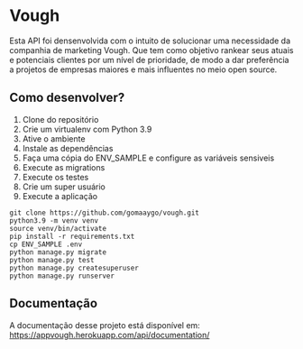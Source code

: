 # Vough
Esta API foi densenvolvida com o intuito de solucionar uma necessidade da companhia de marketing Vough. Que tem como objetivo rankear seus atuais e potenciais clientes por um nível de prioridade, de modo a dar preferência a projetos de empresas maiores e mais influentes no meio open source.

## Como desenvolver?

1. Clone do repositório
2. Crie um virtualenv com Python 3.9
3. Ative o ambiente
4. Instale as dependências
5. Faça uma cópia do ENV_SAMPLE e configure as variáveis sensiveis
6. Execute as migrations
7. Execute os testes
8. Crie um super usuário
9. Execute a aplicação

```console
git clone https://github.com/gomaaygo/vough.git
python3.9 -m venv venv
source venv/bin/activate
pip install -r requirements.txt
cp ENV_SAMPLE .env
python manage.py migrate
python manage.py test
python manage.py createsuperuser
python manage.py runserver
```

## Documentação

A documentação desse projeto está disponível em: https://appvough.herokuapp.com/api/documentation/